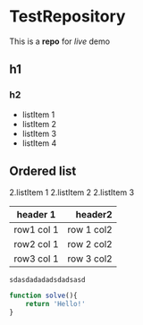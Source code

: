 # TestRepository
This is a **repo** for *live* demo

## h1
### h2

* listItem 1
* listItem 2
* listItem 3
* listItem 4

## Ordered list
2.listItem 1
2.listItem 2
2.listItem 3

|header 1|header2|
|:---:|---:|
|row1 col 1| row 1 col2|
|row2 col 1| row 2 col2|
|row3 col 1| row 3 col2|

```
sdasdadadadsdadsasd
```

```javascript
function solve(){
    return 'Hello!'
}
```	  
	  


